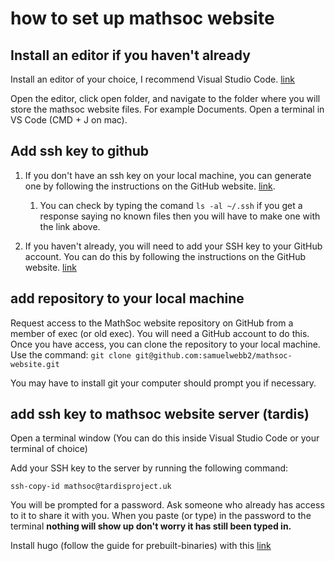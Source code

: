 # how to set up mathsoc website

## Install an editor if you haven't already

Install an editor of your choice, I recommend Visual Studio Code. [link](https://code.visualstudio.com/Download)

Open the editor, click open folder, and navigate to the folder where you will store the mathsoc website files. For example Documents. Open a terminal in VS Code (CMD + J on mac).

## Add ssh key to github

1. If you don't have an ssh key on your local machine, you can generate one by following the instructions on the GitHub website. [link](https://docs.github.com/en/authentication/connecting-to-github-with-ssh/generating-a-new-ssh-key-and-adding-it-to-the-ssh-agent).
   1. You can check by typing the comand `ls -al ~/.ssh` if you get a response saying no known files then you will have to make one with the link above.

2. If you haven't already, you will need to add your SSH key to your GitHub account. You can do this by following the instructions on the GitHub website. 
[link](https://docs.github.com/en/authentication/connecting-to-github-with-ssh/adding-a-new-ssh-key-to-your-github-account)

## add repository to your local machine

Request access to the MathSoc website repository on GitHub from a member of exec (or old exec). You will need a GitHub account to do this. 
Once you have access, you can clone the repository to your local machine. Use the command: 
`git clone git@github.com:samuelwebb2/mathsoc-website.git`

You may have to install git your computer should prompt you if necessary.

## add ssh key to mathsoc website server (tardis)

Open a terminal window (You can do this inside Visual Studio Code or your terminal of choice) 

Add your SSH key to the server by running the following command:

`ssh-copy-id mathsoc@tardisproject.uk`

You will be prompted for a password. Ask someone who already has access to it to share it with you. When you paste (or type) in the password to the terminal **nothing will show up don't worry it has still been typed in.**



Install hugo (follow the guide for prebuilt-binaries) with this [link]([https://gohugo.io/installation/](https://gohugo.io/installation/macos/#prebuilt-binaries)) 






